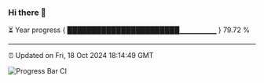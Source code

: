 ### Hi there 👋

⏳ Year progress { ███████████████████████▁▁▁▁▁▁▁ } 79.72 %

---

⏰ Updated on Fri, 18 Oct 2024 18:14:49 GMT

![Progress Bar CI](https://github.com/Shyam-Makwana/GitHub-Actions-Demo/workflows/Progress%20Bar%20CI/badge.svg)

